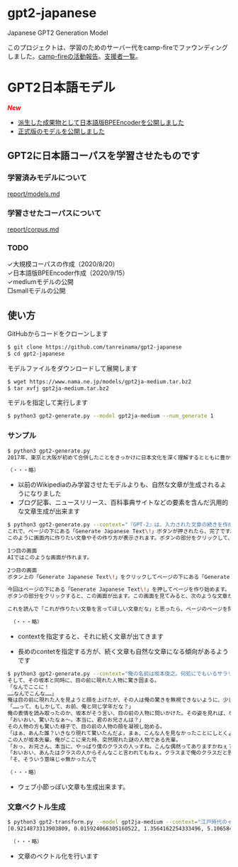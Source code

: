 # gpt2-japanese
Japanese GPT2 Generation Model

このプロジェクトは、学習のためのサーバー代をcamp-fireでファウンディングしました。[camp-fireの活動報告](https://camp-fire.jp/projects/320938/activities#menu)。[支援者一覧](special_thunks.txt)。

# GPT2日本語モデル

***<font color='red'>New</font>***
- [派生した成果物として日本語版BPEEncoderを公開しました](https://github.com/tanreinama/Japanese-BPEEncoder)
- [正式版のモデルを公開しました](report/models.md)



## GPT2に日本語コーパスを学習させたものです

### 学習済みモデルについて

[report/models.md](report/models.md)

### 学習させたコーパスについて

[report/corpus.md](report/corpus.md)

### TODO

✓大規模コーパスの作成（2020/8/20）<br>
✓日本語版BPEEncoder作成（2020/9/15）<br>
✓mediumモデルの公開<br>□smallモデルの公開<br>

## 使い方



GitHubからコードをクローンします

```sh
$ git clone https://github.com/tanreinama/gpt2-japanese
$ cd gpt2-japanese
```

モデルファイルをダウンロードして展開します

```sh
$ wget https://www.nama.ne.jp/models/gpt2ja-medium.tar.bz2
$ tar xvfj gpt2ja-medium.tar.bz2
```

モデルを指定して実行します

```sh
$ python3 gpt2-generate.py --model gpt2ja-medium --num_generate 1
```

### サンプル

```sh
$ python3 gpt2-generate.py
2017年、東京と大阪が初めて合併したことをきっかけに日本文化を深く理解するとともに豊かさを体感出来る場を作りたい。2017年の日本は“豊か”な時代になっているのか。そして、どの時間帯にどこへ行こうか、今自分が何をしているかが大切であると考えるようになった。今回のセミナーでは、私たち自身が今こうして今の時代を生きていることの大きな魅力とは何かを、多くの皆様と共にさらに深く知っていただきたいと思っています。 ●会場               東京都港区新橋

（・・・略）
```

- 以前のWikipediaのみ学習させたモデルよりも、自然な文章が生成されるようになりました
- ブログ記事、ニュースリリース、百科事典サイトなどの要素を含んだ汎用的な文章生成が出来ます

```sh
$ python3 gpt2-generate.py --context="『GPT-2』は、入力された文章の続きを作成するAIです。このデモンストレーションでは、このエリアに入力された文章の続きとなる文章を生成します。このエリアに、続きを生成したい文章を入力して、ページの下にある「Generate Japanese Text\!」ボタンをクリックしてください。"
これで、ページの下にある「Generate Japanese Text\!」ボタンが押されたら、完了です。
このように画面内に作りたい文章やその作り方が表示されます。ボタンの部分をクリックして、キーボード上のボタンを押してページを閉じると、そのページを作り始めることができます。作ったものを保存し、ページを閉じようとしています。

1つ目の画面
AIではこのような画面が作れます。

2つ目の画面
ボタン上の「Generate Japanese Text\!」をクリックしてページの下にある「Generate Japanese Text\!」を押すと、次のような画面が出てきます。

今回はページの下にある「Generate Japanese Text\!」を押してページを作り始めます。
ボタンの部分をクリックすると、この画面が出ます。この画面を見てみると、次のような文章が沢山表示されています。

これを読んで「これが作りたい文章を言ってほしい文章だな」と思ったら、ページのページを閉じてください。

 （・・・略）
```

- contextを指定すると、それに続く文章が出てきます

- 長めのcontetを指定する方が、続く文章も自然な文章になる傾向があるようです


```sh
$ python3 gpt2-generate.py --context="俺の名前は坂本俊之。何処にでもいるサラリーマンだ。"
そして、その坂本と同時に、目の前に現れた人物に驚き固まる。
「なんでここに！
……なんでこんな……」
俺は目の前に現れた人を見ようと顔を上げたが、その人は俺の驚きを無視できないように、少し顔を近づけて俺を観察していた。
「……って、もしかして、お前、俺と同じ学年だな？」
俺の表情を読み取ったのか、坂本がそう言い、目の前の人物に問いかけた。その姿を見れば、なんとなく察してしまった。
「おいおい、驚いたなぁ〜。本当に、君のお兄さんは？」
その人物の方も驚いた様子で、目の前の人物の顔を凝視し始める。
「はぁ、あんた誰？いきなり現れて驚いたんだよ。まぁ、こんな人を見なかったことにしとくよ。俺はただのクラスの人で、こんなんがクラスに居たら目立つからね」
この人が坂本先輩。俺がここに来た時、突然現れた謎の人物である先輩。
「おっ、お兄さん、本当に、やっぱり僕のクラスの人っすね。こんな偶然ってありますかねぇ？」
「おいおい、あんたはクラスの人からそんなこと言われてもねぇ。クラスまで俺のクラスだと思うなんて酷いじゃないか。まぁ、これでも一応高校生だったんだけどさ〜」
「そ、そういう意味じゃ無かったんで

（・・・略）
```

- ウェブ小節っぽい文章も生成出来ます。

### 文章ベクトル生成

```sh
$ python3 gpt2-transform.py --model gpt2ja-medium --context="江戸時代のインターネット回線"
[0.9214873313903809, 0.015924066305160522, 1.3564162254333496, 5.106584548950195, 2.991609573364258, 4.2116875648498535, 2.169468641281128, -55.102230072021484, -0.41729745268821716, 

 （・・・略）
```

- 文章のベクトル化を行います

